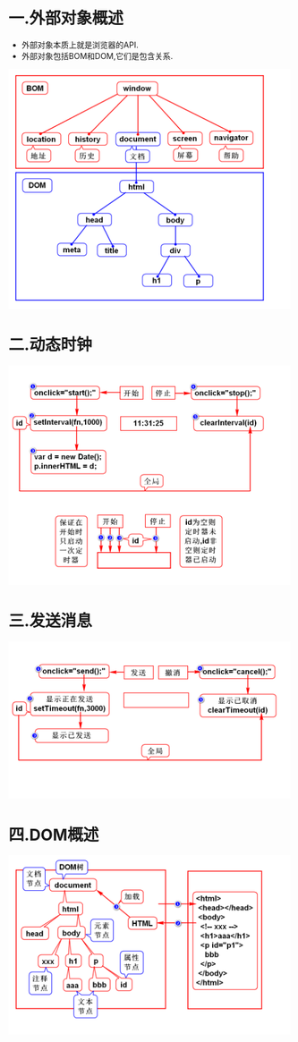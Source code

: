 # 一.外部对象概述
- 外部对象本质上就是浏览器的API.
- 外部对象包括BOM和DOM,它们是包含关系.

![](1.png)

# 二.动态时钟
![](2.png)

# 三.发送消息
![](3.png)

# 四.DOM概述
![](4.png)